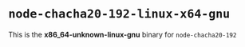 # `node-chacha20-192-linux-x64-gnu`

This is the **x86_64-unknown-linux-gnu** binary for `node-chacha20-192`
